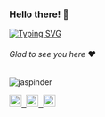 ### Hello there! :wave:

[![Typing SVG](https://readme-typing-svg.herokuapp.com?color=%2336BCF7&lines=This+is+Jaspinder+Kaur)](https://git.io/typing-svg)

###### Glad to see you here :heart:

<p align="left"> <img src="https://komarev.com/ghpvc/?username=Jaspinder-kaur&label=Views&color=blue&style=plastic" alt="jaspinder" /> </p>

</a>
<a href="https://www.linkedin.com/in/jaspinder-kaur-308432236/">
  <kbd>
  <img align="centre" alt="Jaspinder-kaur's LinkdeIn" width="22px" src="https://cdn-icons-png.flaticon.com/512/174/174857.png" />
</a>

<a href="https://devfolio.co/@Jaspinder_Kaur">
  <kbd>
  <img align="centre" alt="Jaspinder-kaur's Devfolio" width="22px" src="https://avatars.githubusercontent.com/u/38809367?s=280&v=4" />
</a>

<a href="mailto:jaspinder__kaur@outlook.com">
  <kbd>
  <img align="centre" alt="Jaspinder-kaur's Outlook" width="22px" src="https://upload.wikimedia.org/wikipedia/commons/thumb/d/df/Microsoft_Office_Outlook_%282018%E2%80%93present%29.svg/1101px-Microsoft_Office_Outlook_%282018%E2%80%93present%29.svg.png" />
</a>

<br/>
<br/>


